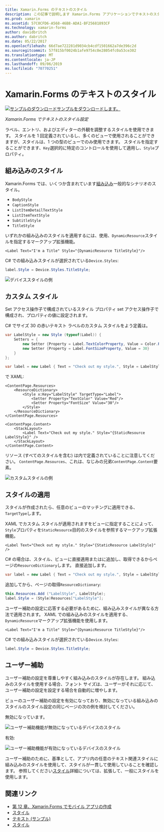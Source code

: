 ```yaml
---
title: Xamarin.Forms のテキストのスタイル
description: この記事で説明します Xamarin.Forms アプリケーションでテキストのスタイル設定する方法。 スタイルを 1 回定義されているし、多くのビューで使用されることができますが、スタイルは、1 つの型のビューでのみ使用できます。
ms.prod: xamarin
ms.assetid: 57C0CFD6-A568-46B8-ADA1-BF25681893CF
ms.technology: xamarin-forms
author: davidbritch
ms.author: dabritch
ms.date: 05/22/2017
ms.openlocfilehash: 66d7ae722281d9034cb4cdf1501662a7de396c2d
ms.sourcegitcommit: 57f815bf0024b1afe9754c0e28054fc0a53ce302
ms.translationtype: MT
ms.contentlocale: ja-JP
ms.lasthandoff: 09/06/2019
ms.locfileid: "70770251"
---
```

# <a name="xamarinforms-text-styles"></a>Xamarin.Forms のテキストのスタイル

[![サンプルのダウンロード](~/media/shared/download.png)サンプルをダウンロードします。](https://docs.microsoft.com/samples/xamarin/xamarin-forms-samples/userinterface-text)

_Xamarin.Forms でテキストのスタイル設定_

ラベル、エントリ、およびエディターの外観を調整するスタイルを使用できます。 スタイルを 1 回定義されているし、多くのビューで使用されることができますが、スタイルは、1 つの型のビューでのみ使用できます。
スタイルを指定することができます、`Key`選択的に特定のコントロールを使用して適用し、`Style`プロパティ。

<a name="Built-In_Styles" />

## <a name="built-in-styles"></a>組み込みのスタイル

Xamarin.Forms では、いくつか含まれています[組み込み](xref:Xamarin.Forms.Device.Styles)一般的なシナリオのスタイル。

- `BodyStyle`
- `CaptionStyle`
- `ListItemDetailTextStyle`
- `ListItemTextStyle`
- `SubtitleStyle`
- `TitleStyle`

いずれかの組み込みのスタイルを適用するには、使用、`DynamicResource`スタイルを指定するマークアップ拡張機能。

```xaml
<Label Text="I'm a Title" Style="{DynamicResource TitleStyle}"/>
```

C# での組み込みスタイルが選択されている`Device.Styles`:

```csharp
label.Style = Device.Styles.TitleStyle;
```

![デバイススタイルの例](styles-images/builtinstyles.png)

<a name="Custom_Styles" />

## <a name="custom-styles"></a>カスタム スタイル

Set アクセス操作子で構成されているスタイル プロパティ set アクセス操作子で構成され、プロパティの値に設定されます。

C# でサイズ 30 の赤いテキスト ラベルのカスタム スタイルをよう定義は。

```csharp
var LabelStyle = new Style (typeof(Label)) {
    Setters = {
        new Setter {Property = Label.TextColorProperty, Value = Color.Red},
        new Setter {Property = Label.FontSizeProperty, Value = 30}
    }
};

var label = new Label { Text = "Check out my style.", Style = LabelStyle };
```

で XAML:

```xaml
<ContentPage.Resources>
    <ResourceDictionary>
        <Style x:Key="LabelStyle" TargetType="Label">
            <Setter Property="TextColor" Value="Red"/>
            <Setter Property="FontSize" Value="30"/>
        </Style>
    </ResourceDictionary>
</ContentPage.Resources>

<ContentPage.Content>
    <StackLayout>
        <Label Text="Check out my style." Style="{StaticResource LabelStyle}" />
    </StackLayout>
</ContentPage.Content>
```

リソース (すべてのスタイルを含む) は内で定義されていることに注意してください。 `ContentPage.Resources`、これは、なじみの兄弟`ContentPage.Content`要素。

![カスタムスタイルの例](styles-images/customstyle.png)

<a name="Applying_Styles" />

## <a name="applying-styles"></a>スタイルの適用

スタイルが作成されたら、任意のビューのマッチングに適用できる、`TargetType`します。

XAML でカスタム スタイルが適用されますをビューに指定することによって、`Style`プロパティを`StaticResource`目的のスタイルを参照するマークアップ拡張機能。

```xaml
<Label Text="Check out my style." Style="{StaticResource LabelStyle}" />
```

C# の場合は、スタイル、ビューに直接適用またはに追加し、取得できるからページの`ResourceDictionary`します。 直接追加します。

```csharp
var label = new Label { Text = "Check out my style.", Style = LabelStyle };
```

追加してから、ページの取得`ResourceDictionary`:

```csharp
this.Resources.Add ("LabelStyle", LabelStyle);
label.Style = (Style)Resources["LabelStyle"];
```

ユーザー補助の設定に応答する必要があるために、組み込みスタイルが異なる方法で適用されます。 XAML での組み込みのスタイルを適用する、`DynamicResource`マークアップ拡張機能を使用します。

```xaml
<Label Text="I'm a Title" Style="{DynamicResource TitleStyle}"/>
```

C# での組み込みスタイルが選択されている`Device.Styles`:

```csharp
label.Style = Device.Styles.TitleStyle;
```

## <a name="accessibility"></a>ユーザー補助

ユーザー補助の設定を尊重しやすく組み込みのスタイルが存在します。 組み込みのスタイルを使用する場合、フォント サイズは、ユーザーがそれに応じて、ユーザー補助の設定を設定する場合を自動的に増やします。

ビューのユーザー補助の設定を有効になっており、無効になっている組み込みのスタイルのスタイル設定の同じページの次の例を検討してください。

無効になっています。

![ユーザー補助機能が無効になっているデバイスのスタイル](styles-images/pre-access.png)

有効:

![ユーザー補助機能が有効になっているデバイスのスタイル](styles-images/post-access.png)

ユーザー補助のために、基準として、アプリ内の任意のテキスト関連スタイルに組み込みのスタイルを使用して、スタイルが一貫して使用していることを確認します。 参照してください[スタイル](~/xamarin-forms/user-interface/styles/index.md)詳細については、拡張して、一般にスタイルを使用します。

## <a name="related-links"></a>関連リンク

- [第 12 章、Xamarin.Forms でモバイル アプリの作成](https://developer.xamarin.com/r/xamarin-forms/book/chapter12.pdf)
- [スタイル](~/xamarin-forms/user-interface/styles/index.md)
- [テキスト (サンプル)](https://docs.microsoft.com/samples/xamarin/xamarin-forms-samples/userinterface-text)
- [スタイル](xref:Xamarin.Forms.Style)
